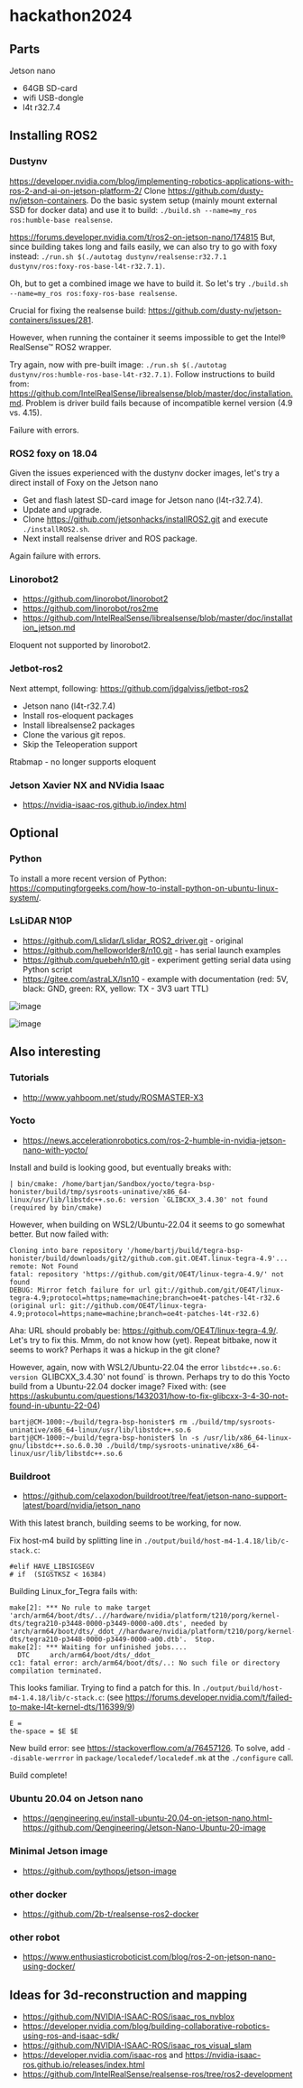# hackathon2024

## Parts
Jetson nano
- 64GB SD-card
- wifi USB-dongle
- l4t r32.7.4

## Installing ROS2

### Dustynv
https://developer.nvidia.com/blog/implementing-robotics-applications-with-ros-2-and-ai-on-jetson-platform-2/
Clone https://github.com/dusty-nv/jetson-containers. Do the basic system setup (mainly mount external SSD for docker data) and use it to build:
`./build.sh --name=my_ros ros:humble-base realsense`.

https://forums.developer.nvidia.com/t/ros2-on-jetson-nano/174815
But, since building takes long and fails easily, we can also try to go with foxy instead: `./run.sh $(./autotag dustynv/realsense:r32.7.1 dustynv/ros:foxy-ros-base-l4t-r32.7.1)`. 

Oh, but to get a combined image we have to build it. So let's try `./build.sh --name=my_ros ros:foxy-ros-base realsense`.

Crucial for fixing the realsense build: https://github.com/dusty-nv/jetson-containers/issues/281.

However, when running the container it seems impossible to get the Intel® RealSense™ ROS2 wrapper.

Try again, now with pre-built image: `./run.sh $(./autotag  dustynv/ros:humble-ros-base-l4t-r32.7.1)`. Follow instructions to build from: https://github.com/IntelRealSense/librealsense/blob/master/doc/installation.md. Problem is driver build fails because of incompatible kernel version (4.9 vs. 4.15).

Failure with errors.

### ROS2 foxy on 18.04
Given the issues experienced with the dustynv docker images, let's try a direct install of Foxy on the Jetson nano
- Get and flash latest SD-card image for Jetson nano (l4t-r32.7.4).
- Update and upgrade.
- Clone https://github.com/jetsonhacks/installROS2.git and execute `./installROS2.sh`.
- Next install realsense driver and ROS package.

Again failure with errors.

### Linorobot2
- https://github.com/linorobot/linorobot2
- https://github.com/linorobot/ros2me
- https://github.com/IntelRealSense/librealsense/blob/master/doc/installation_jetson.md

Eloquent not supported by linorobot2.

### Jetbot-ros2
Next attempt, following: https://github.com/jdgalviss/jetbot-ros2
- Jetson nano (l4t-r32.7.4)
- Install ros-eloquent packages
- Install librealsense2 packages
- Clone the various git repos.
- Skip the Teleoperation support

Rtabmap - no longer supports eloquent

### Jetson Xavier NX and NVidia Isaac
- https://nvidia-isaac-ros.github.io/index.html

## Optional

### Python
To install a more recent version of Python: https://computingforgeeks.com/how-to-install-python-on-ubuntu-linux-system/.

### LsLiDAR N10P
- https://github.com/Lslidar/Lslidar_ROS2_driver.git - original
- https://github.com/helloworlder8/n10.git - has serial launch examples
- https://github.com/quebeh/n10.git - experiment getting serial data using Python script
- https://gitee.com/astraLX/lsn10 - example with documentation (red: 5V, black: GND, green: RX, yellow: TX - 3V3 uart TTL)

![image](https://github.com/jabratn/hackathon2024/assets/10284201/22f27486-87b4-42c7-8efc-5c80700d7217)

![image](https://github.com/jabratn/hackathon2024/assets/10284201/02a73f8e-2a8e-4985-b729-fcb20473b32d)

## Also interesting

### Tutorials
- http://www.yahboom.net/study/ROSMASTER-X3

### Yocto
- https://news.accelerationrobotics.com/ros-2-humble-in-nvidia-jetson-nano-with-yocto/

Install and build is looking good, but eventually breaks with:

```| bin/cmake: /home/bartjan/Sandbox/yocto/tegra-bsp-honister/build/tmp/sysroots-uninative/x86_64-linux/usr/lib/libstdc++.so.6: version `GLIBCXX_3.4.30' not found (required by bin/cmake)```

However, when building on WSL2/Ubuntu-22.04 it seems to go somewhat better. But now failed with:

```
Cloning into bare repository '/home/bartj/build/tegra-bsp-honister/build/downloads/git2/github.com.git.OE4T.linux-tegra-4.9'...
remote: Not Found
fatal: repository 'https://github.com/git/OE4T/linux-tegra-4.9/' not found
DEBUG: Mirror fetch failure for url git://github.com/git/OE4T/linux-tegra-4.9;protocol=https;name=machine;branch=oe4t-patches-l4t-r32.6 (original url: git://github.com/OE4T/linux-tegra-4.9;protocol=https;name=machine;branch=oe4t-patches-l4t-r32.6)
```

Aha: URL should probably be: https://github.com/OE4T/linux-tegra-4.9/. Let's try to fix this. Mmm, do not know how (yet). Repeat bitbake, now it seems to work? Perhaps it was a hickup in the git clone?

However, again, now with WSL2/Ubuntu-22.04 the error `libstdc++.so.6: version `GLIBCXX_3.4.30' not found` is thrown. Perhaps try to do this Yocto build from a Ubuntu-22.04 docker image? Fixed with: (see https://askubuntu.com/questions/1432031/how-to-fix-glibcxx-3-4-30-not-found-in-ubuntu-22-04)

```
bartj@CM-1000:~/build/tegra-bsp-honister$ rm ./build/tmp/sysroots-uninative/x86_64-linux/usr/lib/libstdc++.so.6
bartj@CM-1000:~/build/tegra-bsp-honister$ ln -s /usr/lib/x86_64-linux-gnu/libstdc++.so.6.0.30 ./build/tmp/sysroots-uninative/x86_64-linux/usr/lib/libstdc++.so.6
```

### Buildroot
- https://github.com/celaxodon/buildroot/tree/feat/jetson-nano-support-latest/board/nvidia/jetson_nano

With this latest branch, building seems to be working, for now. 

Fix host-m4 build by splitting line in `./output/build/host-m4-1.4.18/lib/c-stack.c`:
```
#elif HAVE_LIBSIGSEGV      
# if  (SIGSTKSZ < 16384)
```

Building Linux_for_Tegra fails with:

```
make[2]: *** No rule to make target 'arch/arm64/boot/dts/..//hardware/nvidia/platform/t210/porg/kernel-dts/tegra210-p3448-0000-p3449-0000-a00.dts', needed by 'arch/arm64/boot/dts/_ddot_//hardware/nvidia/platform/t210/porg/kernel-dts/tegra210-p3448-0000-p3449-0000-a00.dtb'.  Stop.
make[2]: *** Waiting for unfinished jobs....
  DTC     arch/arm64/boot/dts/_ddot_
cc1: fatal error: arch/arm64/boot/dts/..: No such file or directory
compilation terminated.
```

This looks familiar. Trying to find a patch for this. In `./output/build/host-m4-1.4.18/lib/c-stack.c`: (see https://forums.developer.nvidia.com/t/failed-to-make-l4t-kernel-dts/116399/9)

```
E =
the-space = $E $E
```

New build error: see https://stackoverflow.com/a/76457126. To solve, add `--disable-werrror` in `package/localedef/localedef.mk` at the `./configure` call. 

Build complete!

### Ubuntu 20.04 on Jetson nano
- https://qengineering.eu/install-ubuntu-20.04-on-jetson-nano.html- https://github.com/Qengineering/Jetson-Nano-Ubuntu-20-image

### Minimal Jetson image
- https://github.com/pythops/jetson-image

### other docker
- https://github.com/2b-t/realsense-ros2-docker

### other robot
- https://www.enthusiasticroboticist.com/blog/ros-2-on-jetson-nano-using-docker/

## Ideas for 3d-reconstruction and mapping
- https://github.com/NVIDIA-ISAAC-ROS/isaac_ros_nvblox
- https://developer.nvidia.com/blog/building-collaborative-robotics-using-ros-and-isaac-sdk/
- https://github.com/NVIDIA-ISAAC-ROS/isaac_ros_visual_slam
- https://developer.nvidia.com/isaac-ros and https://nvidia-isaac-ros.github.io/releases/index.html
- https://github.com/IntelRealSense/realsense-ros/tree/ros2-development
